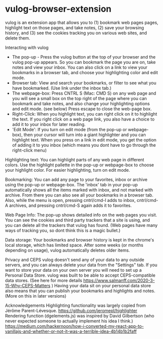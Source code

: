 # vulog-browser-extension
vulog is an extension app that allows you to (1) bookmark web pages pages, highlight text on those pages, and take notes, (2) save your browsing history,  and (3) see the cookies tracking you on various web sites, and delete them.

Interacting with vulog
- The pop-up - Press the vulog button at the top of your browser and the vulog pop-up appears. So you can bookmark the page you are on, take notes and view your inbox. You can also click on a link to view your bookmarks in a browser tab, and choose your highlighting color and edit mode.
- Browser tab: View and search your bookmarks, or filter to see what you have bookmarked. (Use link under the inbox tab.)
- The webpage-box: Press CNTRL S (Mac: CMD S)  on any web page and you will see a small box on the top right of the page where you can bookmark and take notes, and also change your highlighting options and edit mode. (see below) Press escape to close the web-page box.
- Right-Click: When you highlight text, you can right click on it to highlight the text. If you right click on a web page link, you also have a choice to add it to your inbox for later reading.
- 'Edit Mode': If you turn on edit mode (from the pop-up or webpage-box), then your cursor will turn into a giant highlighter and you can highlight text. When you press on a link in edit mode, you get the option of adding it to you inbox (which means you dont have to go through the right-click menu)

Highlighting text: You can highlight parts of any web page in different colors. Use the highlight pallette in the pop-up or webpage-box to choose your highlight color. For easier highlighting, turn on edit mode.

Bookmarking: You can add any page to your favorites, inbox or archive using the pop-up or webpage-box. The 'inbox' tab in your pop-up automatically shows all the items marked with inbox, and not marked with archive. From there you can also see all your bookmarks in a browser tab. Also, while the menu is open, pressing cntrl/cmd-I adds to inbox,  cntrl/cmd-A archives, and pressing cntrl/cmd-S again adds it to favorites.

Web Page Info: The pop-up shows detailed info on the web pages you visit. You can see the cookies and third party trackers that a site is using, and you can delete all the trackers that vulog has found. (Web pages have many ways of tracking you, so dont think this is a magic bullet.)

Data storage: Your bookmarks and browser history is kept in the chrome's local storage, which has limited space. After some weeks (or months depending on usage), vulog automatically deletes older items.

Privacy and CEPS
vulog doesn't send any of your data to any outside servers, and you can always delete your data from the "Settings" tab. If you want to store your data on your own server you will need to set up a Personal Data Store. vulog was built to be able to accept CEPS-compatible data stores. (See here for more details https://www.salmanff.com/2020-3-15-Why-CEPS-Matters )
Having your data sit on your personal data store also means that you can publish your bookmarks and highlights and notes. (More on this in later versions)

Acknowledgements
Highlighting functionality was largely copied from Jérôme Parent-Lévesque. https://github.com/jeromepl/highlighter
Rendering function (dgelements.js) was inspired by David Gilbertson (who never expected someone to actually implement his idea I think.) https://medium.com/hackernoon/how-i-converted-my-react-app-to-vanillajs-and-whether-or-not-it-was-a-terrible-idea-4b14b1b2faff
